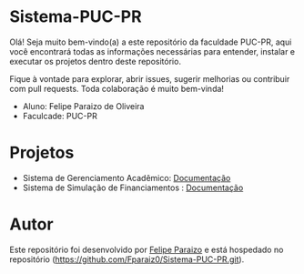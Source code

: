# Sistema-PUC-PR

Olá! Seja muito bem-vindo(a) a este repositório da faculdade PUC-PR, aqui você encontrará todas as informações necessárias para entender, instalar e executar os projetos dentro deste repositório. 

Fique à vontade para explorar, abrir issues, sugerir melhorias ou contribuir com pull requests. Toda colaboração é muito bem-vinda!

* Aluno: Felipe Paraizo de Oliveira 
* Faculcade: PUC-PR

# Projetos 

* Sistema de Gerenciamento Acadêmico: [Documentação](Python/sistemaAcadêmico)
* Sistema de Simulação de Financiamentos : [Documentação](Java/sistemaFinanciamentos)
  
# Autor

Este repositório foi desenvolvido por [Felipe Paraizo](https://github.com/Fparaiz0) e está hospedado no repositório (https://github.com/Fparaiz0/Sistema-PUC-PR.git). 
